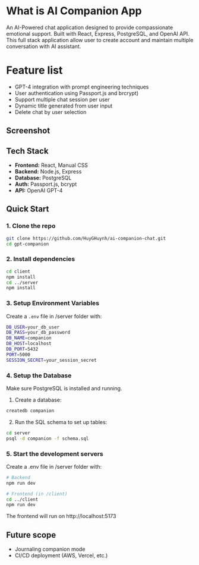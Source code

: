 # What is AI Companion App

An AI-Powered chat application designed to provide compassionate emotional support. Built with React, Express, PostgreSQL, and OpenAI API. This full stack application allow user to create account and maintain multiple conversation with AI assistant.

# Feature list

- GPT-4 integration with prompt engineering techniques
- User authentication using Passport.js and brcrypt)
- Support multiple chat session per user
- Dynamic title generated from user input
- Delete chat by user selection

## Screenshot

## Tech Stack

- **Frontend:** React, Manual CSS
- **Backend:** Node.js, Express
- **Database:** PostgreSQL
- **Auth:** Passport.js, bcrypt
- **API:** OpenAI GPT-4

## Quick Start

### 1. Clone the repo

```bash
git clone https://github.com/HuyGHuynh/ai-companion-chat.git
cd gpt-companion
```

### 2. Install dependencies

```bash
cd client
npm install
cd ../server
npm install
```

### 3. Setup Environment Variables

Create a `.env` file in /server folder with:

```bash
DB_USER=your_db_user
DB_PASS=your_db_password
DB_NAME=companion
DB_HOST=localhost
DB_PORT=5432
PORT=5000
SESSION_SECRET=your_session_secret

```

### 4. Setup the Database

Make sure PostgreSQL is installed and running.

1. Create a database:

```bash
createdb companion
```

2. Run the SQL schema to set up tables:

```bash
cd server
psql -d companion -f schema.sql
```

### 5. Start the development servers

Create a .env file in /server folder with:

```bash
# Backend
npm run dev

# Frontend (in /client)
cd ../client
npm run dev
```

The frontend will run on http://localhost:5173

## Future scope

- Journaling companion mode
- CI/CD deployment (AWS, Vercel, etc.)
